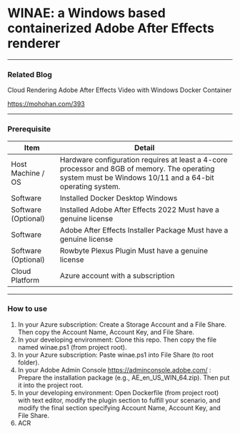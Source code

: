 # WINAE: a Windows based containerized Adobe After Effects renderer

---------------


### Related Blog

Cloud Rendering Adobe After Effects Video with Windows Docker Container

https://mohohan.com/393

---------------

### Prerequisite

| Item | Detail |
|-------------------|----------------------------------------------------------------------------------------------------------------------------------------------------------|
| Host Machine / OS | Hardware configuration requires at least a 4-core processor and 8GB of memory. The operating system must be Windows 10/11 and a 64-bit operating system. |
| Software | Installed Docker Desktop Windows |
| Software (Optional) | Installed Adobe After Effects 2022 Must have a genuine license |
| Software | Adobe After Effects Installer Package Must have a genuine license |
| Software (Optional) | Rowbyte Plexus Plugin Must have a genuine license |
| Cloud Platform | Azure account with a subscription |

---------------

### How to use

1. In your Azure subscription: Create a Storage Account and a File Share. Then copy the Account Name, Account Key, and File Share.
2. In your developing environment: Clone this repo. Then copy the file named winae.ps1 (from project root).
3. In your Azure subscription: Paste winae.ps1 into File Share (to root folder).
4. In your Adobe Admin Console https://adminconsole.adobe.com/ : Prepare the installation package (e.g., AE_en_US_WIN_64.zip). Then put it into the project root.
5. In your developing environment: Open Dockerfile (from project root) with text editor, modify the plugin section to fulfill your scenario, and modify the final section specifying Account Name, Account Key, and File Share.
6. <TBA> ACR